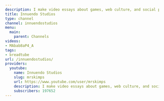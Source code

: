 ```yaml
---
description: I make video essays about games, web culture, and social politics.
title: Innuendo Studios
type: channel
channel: innuendostudios
menu:
  main:
    parent: Channels
videos:
- MAbab8aP4_A
tags:
- breadtube
url: /innuendostudios/
providers:
  youtube:
    name: Innuendo Studios
    slug: mrskimps
    url: https://www.youtube.com/user/mrskimps
    description: I make video essays about games, web culture, and social politics.
    subscribers: 197652
---
```

